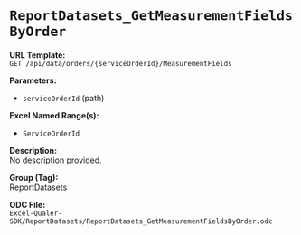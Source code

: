 # `ReportDatasets_GetMeasurementFieldsByOrder`

**URL Template:**  
`GET /api/data/orders/{serviceOrderId}/MeasurementFields`

**Parameters:**  
- `serviceOrderId` (path)

**Excel Named Range(s):**  
- `ServiceOrderId`

**Description:**  
No description provided.

**Group (Tag):**  
ReportDatasets

**ODC File:**  
`Excel-Qualer-SDK/ReportDatasets/ReportDatasets_GetMeasurementFieldsByOrder.odc`
